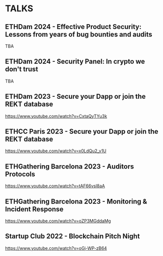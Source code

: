 # TALKS

## ETHDam 2024 - Effective Product Security: Lessons from years of bug bounties and audits
TBA

## ETHDam 2024 - Security Panel: In crypto we don't trust
TBA

## ETHDam 2023 - Secure your Dapp or join the REKT database
https://www.youtube.com/watch?v=CxtaQyTYu3k

## ETHCC Paris 2023 - Secure your Dapp or join the REKT database
https://www.youtube.com/watch?v=x0LdQu2_v1U

## ETHGathering Barcelona 2023 - Auditors Protocols
https://www.youtube.com/watch?v=tAF66vsl8aA

## ETHGathering Barcelona 2023 - Monitoring & Incident Response
https://www.youtube.com/watch?v=oZP3MGddaMg

## Startup Club 2022 - Blockchain Pitch Night
https://www.youtube.com/watch?v=oGj-WP-zB64

